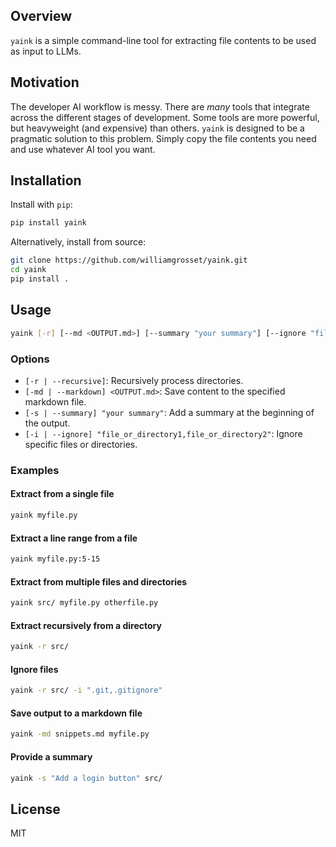 ## Overview

`yaink` is a simple command-line tool for extracting file contents to be used as input to LLMs.

## Motivation

The developer AI workflow is messy. There are _many_ tools that integrate across the different stages of development. Some tools are more powerful, but heavyweight (and expensive) than others. `yaink` is designed to be a pragmatic solution to this problem. Simply copy the file contents you need and use whatever AI tool you want.

## Installation

Install with `pip`:

```sh
pip install yaink
```

Alternatively, install from source:

```sh
git clone https://github.com/williamgrosset/yaink.git
cd yaink
pip install .
```

## Usage

```sh
yaink [-r] [--md <OUTPUT.md>] [--summary "your summary"] [--ignore "file_or_directory1,file_or_directory2"] <file or directory or file:range> [...]
```

### Options

- `[-r | --recursive]`: Recursively process directories.
- `[-md | --markdown] <OUTPUT.md>`: Save content to the specified markdown file.
- `[-s | --summary] "your summary"`: Add a summary at the beginning of the output.
- `[-i | --ignore] "file_or_directory1,file_or_directory2"`: Ignore specific files or directories.

### Examples

#### Extract from a single file
```sh
yaink myfile.py
```

#### Extract a line range from a file
```sh
yaink myfile.py:5-15
```

#### Extract from multiple files and directories
```sh
yaink src/ myfile.py otherfile.py
```

#### Extract recursively from a directory
```sh
yaink -r src/
```

#### Ignore files
```sh
yaink -r src/ -i ".git,.gitignore"
```

#### Save output to a markdown file
```sh
yaink -md snippets.md myfile.py
```

#### Provide a summary
```sh
yaink -s "Add a login button" src/
```

## License

MIT